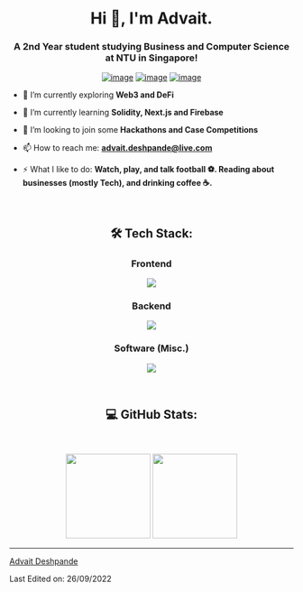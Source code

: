 <h1 align="center">Hi 👋, I'm Advait.</h1>
<h3 align="center">A 2nd Year student studying Business and Computer Science at NTU in Singapore!</h3>
<div align="center">

[![image](https://img.shields.io/badge/LinkedIn-0077B5?style=for-the-badge&logo=linkedin&logoColor=white)](https://www.linkedin.com/in/advaittt/)
[![image](https://img.shields.io/badge/Gmail-D14836?style=for-the-badge&logo=gmail&logoColor=white)](mailto:advait.bharat.deshpande@gmail.com)
[![image](https://img.shields.io/badge/Telegram-188AD5?style=for-the-badge&logo=telegram&logoColor=white)](https://t.me/advvv)

  
</div>

- 🔭 I’m currently exploring **Web3 and DeFi**

- 🌱 I’m currently learning **Solidity, Next.js and Firebase**

- 👯 I’m looking to join some **Hackathons and Case Competitions**

- 📫 How to reach me: **advait.deshpande@live.com**

- ⚡ What I like to do: **Watch, play, and talk football ⚽️. Reading about businesses (mostly Tech), and drinking coffee ☕️.**

<br />

<h2 align="center"> 🛠 Tech Stack:</h2>

<div align="center">
  <h3>Frontend</h3>
  <p>
    <a href="https://skillicons.dev">
      <img src="https://skillicons.dev/icons?i=html,css,js,react,tailwind,bootstrap,redux,figma" />
    </a>
  </p>
  <h3>Backend</h3>
  <p>
    <a href="https://skillicons.dev">
      <img src="https://skillicons.dev/icons?i=nodejs,express,flask,django,mongodb,firebase,mysql" />
    </a>
  </p>
  <h3>Software (Misc.)</h3>
  <p>
    <a href="https://skillicons.dev">
      <img src="https://skillicons.dev/icons?i=c,solidity,git,selenium" />
    </a>
  </p>
  <br />
</div>

<h2 align="center">  💻 GitHub Stats:</h2>
<br />
<p align= "center">
  <img height= "150" src="https://github-readme-stats.vercel.app/api?username=crustyapples&theme=react&show_icons=true&include_all_commits=true" />
  <img height= "150" src="https://github-readme-stats.vercel.app/api/top-langs/?username=crustyapples&theme=react&layout=compact" />
</p>

------

[Advait Deshpande](https://github.com/crustyapples)

Last Edited on: 26/09/2022
